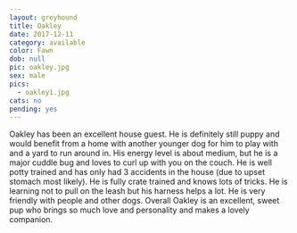 ```yaml
---
layout: greyhound
title: Oakley
date: 2017-12-11
category: available
color: Fawn
dob: null
pic: oakley.jpg
sex: male
pics:
  - oakley1.jpg
cats: no
pending: yes
---
```


Oakley has been an excellent house guest. He is definitely still puppy and would benefit from a
home with another younger dog for him to play with and a yard to run around in. His energy
level is about medium, but he is a major cuddle bug and loves to curl up with you on the couch.
He is well potty trained and has only had 3 accidents in the house (due to upset stomach most
likely). He is fully crate trained and knows lots of tricks. He is learning not to pull on the
leash but his harness helps a lot. He is very friendly with people and other dogs. Overall
Oakley is an excellent, sweet pup who brings so much love and personality and makes a lovely
companion.
